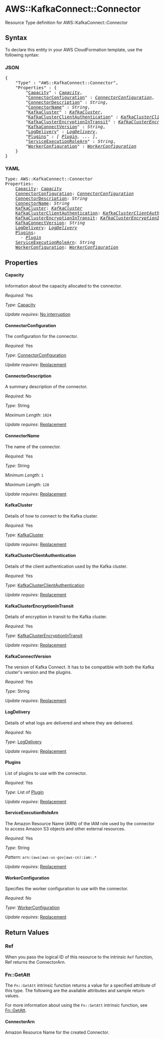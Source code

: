 # AWS::KafkaConnect::Connector

Resource Type definition for AWS::KafkaConnect::Connector

## Syntax

To declare this entity in your AWS CloudFormation template, use the following syntax:

### JSON

<pre>
{
    "Type" : "AWS::KafkaConnect::Connector",
    "Properties" : {
        "<a href="#capacity" title="Capacity">Capacity</a>" : <i><a href="capacity.md">Capacity</a></i>,
        "<a href="#connectorconfiguration" title="ConnectorConfiguration">ConnectorConfiguration</a>" : <i><a href="connectorconfiguration.md">ConnectorConfiguration</a></i>,
        "<a href="#connectordescription" title="ConnectorDescription">ConnectorDescription</a>" : <i>String</i>,
        "<a href="#connectorname" title="ConnectorName">ConnectorName</a>" : <i>String</i>,
        "<a href="#kafkacluster" title="KafkaCluster">KafkaCluster</a>" : <i><a href="kafkacluster.md">KafkaCluster</a></i>,
        "<a href="#kafkaclusterclientauthentication" title="KafkaClusterClientAuthentication">KafkaClusterClientAuthentication</a>" : <i><a href="kafkaclusterclientauthentication.md">KafkaClusterClientAuthentication</a></i>,
        "<a href="#kafkaclusterencryptionintransit" title="KafkaClusterEncryptionInTransit">KafkaClusterEncryptionInTransit</a>" : <i><a href="kafkaclusterencryptionintransit.md">KafkaClusterEncryptionInTransit</a></i>,
        "<a href="#kafkaconnectversion" title="KafkaConnectVersion">KafkaConnectVersion</a>" : <i>String</i>,
        "<a href="#logdelivery" title="LogDelivery">LogDelivery</a>" : <i><a href="logdelivery.md">LogDelivery</a></i>,
        "<a href="#plugins" title="Plugins">Plugins</a>" : <i>[ <a href="plugin.md">Plugin</a>, ... ]</i>,
        "<a href="#serviceexecutionrolearn" title="ServiceExecutionRoleArn">ServiceExecutionRoleArn</a>" : <i>String</i>,
        "<a href="#workerconfiguration" title="WorkerConfiguration">WorkerConfiguration</a>" : <i><a href="workerconfiguration.md">WorkerConfiguration</a></i>
    }
}
</pre>

### YAML

<pre>
Type: AWS::KafkaConnect::Connector
Properties:
    <a href="#capacity" title="Capacity">Capacity</a>: <i><a href="capacity.md">Capacity</a></i>
    <a href="#connectorconfiguration" title="ConnectorConfiguration">ConnectorConfiguration</a>: <i><a href="connectorconfiguration.md">ConnectorConfiguration</a></i>
    <a href="#connectordescription" title="ConnectorDescription">ConnectorDescription</a>: <i>String</i>
    <a href="#connectorname" title="ConnectorName">ConnectorName</a>: <i>String</i>
    <a href="#kafkacluster" title="KafkaCluster">KafkaCluster</a>: <i><a href="kafkacluster.md">KafkaCluster</a></i>
    <a href="#kafkaclusterclientauthentication" title="KafkaClusterClientAuthentication">KafkaClusterClientAuthentication</a>: <i><a href="kafkaclusterclientauthentication.md">KafkaClusterClientAuthentication</a></i>
    <a href="#kafkaclusterencryptionintransit" title="KafkaClusterEncryptionInTransit">KafkaClusterEncryptionInTransit</a>: <i><a href="kafkaclusterencryptionintransit.md">KafkaClusterEncryptionInTransit</a></i>
    <a href="#kafkaconnectversion" title="KafkaConnectVersion">KafkaConnectVersion</a>: <i>String</i>
    <a href="#logdelivery" title="LogDelivery">LogDelivery</a>: <i><a href="logdelivery.md">LogDelivery</a></i>
    <a href="#plugins" title="Plugins">Plugins</a>: <i>
      - <a href="plugin.md">Plugin</a></i>
    <a href="#serviceexecutionrolearn" title="ServiceExecutionRoleArn">ServiceExecutionRoleArn</a>: <i>String</i>
    <a href="#workerconfiguration" title="WorkerConfiguration">WorkerConfiguration</a>: <i><a href="workerconfiguration.md">WorkerConfiguration</a></i>
</pre>

## Properties

#### Capacity

Information about the capacity allocated to the connector.

_Required_: Yes

_Type_: <a href="capacity.md">Capacity</a>

_Update requires_: [No interruption](https://docs.aws.amazon.com/AWSCloudFormation/latest/UserGuide/using-cfn-updating-stacks-update-behaviors.html#update-no-interrupt)

#### ConnectorConfiguration

The configuration for the connector.

_Required_: Yes

_Type_: <a href="connectorconfiguration.md">ConnectorConfiguration</a>

_Update requires_: [Replacement](https://docs.aws.amazon.com/AWSCloudFormation/latest/UserGuide/using-cfn-updating-stacks-update-behaviors.html#update-replacement)

#### ConnectorDescription

A summary description of the connector.

_Required_: No

_Type_: String

_Maximum Length_: <code>1024</code>

_Update requires_: [Replacement](https://docs.aws.amazon.com/AWSCloudFormation/latest/UserGuide/using-cfn-updating-stacks-update-behaviors.html#update-replacement)

#### ConnectorName

The name of the connector.

_Required_: Yes

_Type_: String

_Minimum Length_: <code>1</code>

_Maximum Length_: <code>128</code>

_Update requires_: [Replacement](https://docs.aws.amazon.com/AWSCloudFormation/latest/UserGuide/using-cfn-updating-stacks-update-behaviors.html#update-replacement)

#### KafkaCluster

Details of how to connect to the Kafka cluster.

_Required_: Yes

_Type_: <a href="kafkacluster.md">KafkaCluster</a>

_Update requires_: [Replacement](https://docs.aws.amazon.com/AWSCloudFormation/latest/UserGuide/using-cfn-updating-stacks-update-behaviors.html#update-replacement)

#### KafkaClusterClientAuthentication

Details of the client authentication used by the Kafka cluster.

_Required_: Yes

_Type_: <a href="kafkaclusterclientauthentication.md">KafkaClusterClientAuthentication</a>

_Update requires_: [Replacement](https://docs.aws.amazon.com/AWSCloudFormation/latest/UserGuide/using-cfn-updating-stacks-update-behaviors.html#update-replacement)

#### KafkaClusterEncryptionInTransit

Details of encryption in transit to the Kafka cluster.

_Required_: Yes

_Type_: <a href="kafkaclusterencryptionintransit.md">KafkaClusterEncryptionInTransit</a>

_Update requires_: [Replacement](https://docs.aws.amazon.com/AWSCloudFormation/latest/UserGuide/using-cfn-updating-stacks-update-behaviors.html#update-replacement)

#### KafkaConnectVersion

The version of Kafka Connect. It has to be compatible with both the Kafka cluster's version and the plugins.

_Required_: Yes

_Type_: String

_Update requires_: [Replacement](https://docs.aws.amazon.com/AWSCloudFormation/latest/UserGuide/using-cfn-updating-stacks-update-behaviors.html#update-replacement)

#### LogDelivery

Details of what logs are delivered and where they are delivered.

_Required_: No

_Type_: <a href="logdelivery.md">LogDelivery</a>

_Update requires_: [Replacement](https://docs.aws.amazon.com/AWSCloudFormation/latest/UserGuide/using-cfn-updating-stacks-update-behaviors.html#update-replacement)

#### Plugins

List of plugins to use with the connector.

_Required_: Yes

_Type_: List of <a href="plugin.md">Plugin</a>

_Update requires_: [Replacement](https://docs.aws.amazon.com/AWSCloudFormation/latest/UserGuide/using-cfn-updating-stacks-update-behaviors.html#update-replacement)

#### ServiceExecutionRoleArn

The Amazon Resource Name (ARN) of the IAM role used by the connector to access Amazon S3 objects and other external resources.

_Required_: Yes

_Type_: String

_Pattern_: <code>arn:(aws|aws-us-gov|aws-cn):iam:.*</code>

_Update requires_: [Replacement](https://docs.aws.amazon.com/AWSCloudFormation/latest/UserGuide/using-cfn-updating-stacks-update-behaviors.html#update-replacement)

#### WorkerConfiguration

Specifies the worker configuration to use with the connector.

_Required_: No

_Type_: <a href="workerconfiguration.md">WorkerConfiguration</a>

_Update requires_: [Replacement](https://docs.aws.amazon.com/AWSCloudFormation/latest/UserGuide/using-cfn-updating-stacks-update-behaviors.html#update-replacement)

## Return Values

### Ref

When you pass the logical ID of this resource to the intrinsic `Ref` function, Ref returns the ConnectorArn.

### Fn::GetAtt

The `Fn::GetAtt` intrinsic function returns a value for a specified attribute of this type. The following are the available attributes and sample return values.

For more information about using the `Fn::GetAtt` intrinsic function, see [Fn::GetAtt](https://docs.aws.amazon.com/AWSCloudFormation/latest/UserGuide/intrinsic-function-reference-getatt.html).

#### ConnectorArn

Amazon Resource Name for the created Connector.

